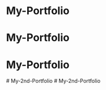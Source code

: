 # My-Portfolio
# My-Portfolio
# My-Portfolio
#   M y - 2 n d - P o r t f o l i o  
 # My-2nd-Portfolio
